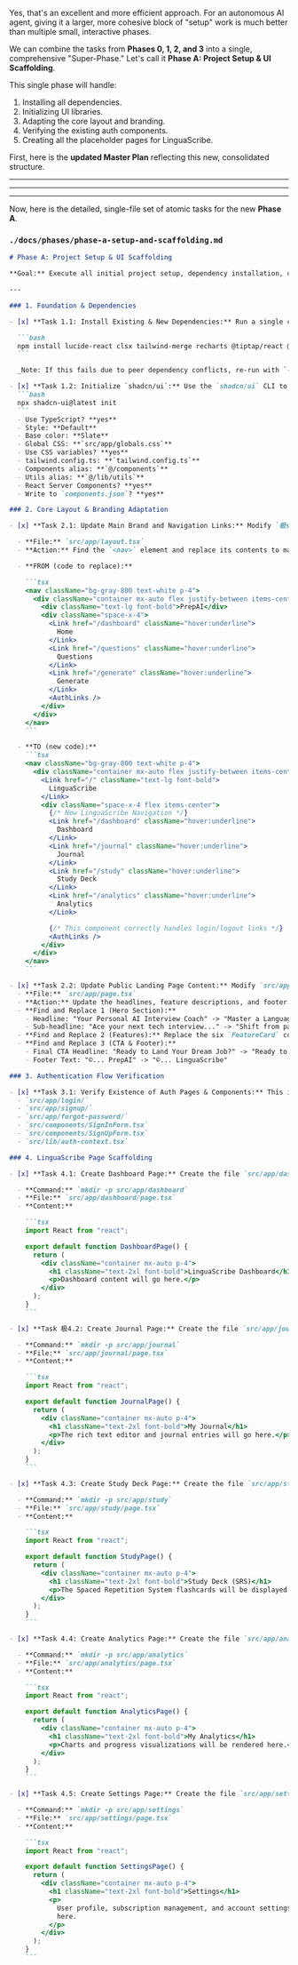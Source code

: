 Yes, that's an excellent and more efficient approach. For an autonomous AI agent, giving it a larger, more cohesive block of "setup" work is much better than multiple small, interactive phases.

We can combine the tasks from **Phases 0, 1, 2, and 3** into a single, comprehensive "Super-Phase." Let's call it **Phase A: Project Setup & UI Scaffolding**.

This single phase will handle:

1.  Installing all dependencies.
2.  Initializing UI libraries.
3.  Adapting the core layout and branding.
4.  Verifying the existing auth components.
5.  Creating all the placeholder pages for LinguaScribe.

First, here is the **updated Master Plan** reflecting this new, consolidated structure.

---

---

---

Now, here is the detailed, single-file set of atomic tasks for the new **Phase A**.

### **`./docs/phases/phase-a-setup-and-scaffolding.md`**

````markdown
# Phase A: Project Setup & UI Scaffolding

**Goal:** Execute all initial project setup, dependency installation, core layout adaptation, and scaffold all new LinguaScribe pages. The output will be a fully prepared codebase ready for feature component implementation.

---

### 1. Foundation & Dependencies

- [x] **Task 1.1: Install Existing & New Dependencies:** Run a single command to ensure all existing dependencies are installed and add all new libraries required for LinguaScribe's UI and features.

  ```bash
  npm install lucide-react clsx tailwind-merge recharts @tiptap/react @tiptap/pm @tiptap/starter-kit @stripe/stripe-js @stripe/react-stripe-js
  ```

  _Note: If this fails due to peer dependency conflicts, re-run with `--legacy-peer-deps`._

- [x] **Task 1.2: Initialize `shadcn/ui`:** Use the `shadcn/ui` CLI to initialize and configure the project. When prompted, use the specified values.
  ```bash
  npx shadcn-ui@latest init
  ```
  - Use TypeScript? **yes**
  - Style: **Default**
  - Base color: **Slate**
  - Global CSS: **`src/app/globals.css`**
  - Use CSS variables? **yes**
  - tailwind.config.ts: **`tailwind.config.ts`**
  - Components alias: **`@/components`**
  - Utils alias: **`@/lib/utils`**
  - React Server Components? **yes**
  - Write to `components.json`? **yes**

### 2. Core Layout & Branding Adaptation

- [x] **Task 2.1: Update Main Brand and Navigation Links:** Modify `极src/app/layout.tsx` to change the branding from "PrepAI" to "LinguaScribe" and update the navigation links to match the new application structure.

  - **File:** `src/app/layout.tsx`
  - **Action:** Find the `<nav>` element and replace its contents to match the target code below.

  - **FROM (code to replace):**

    ```tsx
    <nav className="bg-gray-800 text-white p-4">
      <div className="container mx-auto flex justify-between items-center">
        <div className="text-lg font-bold">PrepAI</div>
        <div className="space-x-4">
          <Link href="/dashboard" className="hover:underline">
            Home
          </Link>
          <Link href="/questions" className="hover:underline">
            Questions
          </Link>
          <Link href="/generate" className="hover:underline">
            Generate
          </Link>
          <AuthLinks />
        </div>
      </div>
    </nav>
    ```

  - **TO (new code):**
    ```tsx
    <nav className="bg-gray-800 text-white p-4">
      <div className="container mx-auto flex justify-between items-center">
        <Link href="/" className="text-lg font-bold">
          LinguaScribe
        </Link>
        <div className="space-x-4 flex items-center">
          {/* New LinguaScribe Navigation */}
          <Link href="/dashboard" className="hover:underline">
            Dashboard
          </Link>
          <Link href="/journal" className="hover:underline">
            Journal
          </Link>
          <Link href="/study" className="hover:underline">
            Study Deck
          </Link>
          <Link href="/analytics" className="hover:underline">
            Analytics
          </Link>

          {/* This component correctly handles login/logout links */}
          <AuthLinks />
        </div>
      </div>
    </nav>
    ```

- [x] **Task 2.2: Update Public Landing Page Content:** Modify `src/app/page.tsx` to reflect LinguaScribe's branding and features.
  - **File:** `src/app/page.tsx`
  - **Action:** Update the headlines, feature descriptions, and footer.
  - **Find and Replace 1 (Hero Section):**
    - Headline: "Your Personal AI Interview Coach" -> "Master a Language by Writing"
    - Sub-headline: "Ace your next tech interview..." -> "Shift from passive learning to active creation. Get instant, AI-powered feedback on your journal entries and turn every writing session into a personalized lesson."
  - **Find and Replace 2 (Features):** Replace the six `FeatureCard` components with the new ones for LinguaScribe (e.g., "AI-Powered Journaling", "Contextual Corrections", "Dynamic Proficiency Tracking", etc., as defined in the previous phase plan).
  - **Find and Replace 3 (CTA & Footer):**
    - Final CTA Headline: "Ready to Land Your Dream Job?" -> "Ready to Achieve Fluency?"
    - Footer Text: "©... PrepAI" -> "©... LinguaScribe"

### 3. Authentication Flow Verification

- [x] **Task 3.1: Verify Existence of Auth Pages & Components:** This is a verification step. Confirm that the following files and directories exist, as they are essential for the next steps. No code changes are needed.
  - `src/app/login/`
  - `src/app/signup/`
  - `src/app/forgot-password/`
  - `src/components/SignInForm.tsx`
  - `src/components/SignUpForm.tsx`
  - `src/lib/auth-context.tsx`

### 4. LinguaScribe Page Scaffolding

- [x] **Task 4.1: Create Dashboard Page:** Create the file `src/app/dashboard/page.tsx` with placeholder content.

  - **Command:** `mkdir -p src/app/dashboard`
  - **File:** `src/app/dashboard/page.tsx`
  - **Content:**

    ```tsx
    import React from "react";

    export default function DashboardPage() {
      return (
        <div className="container mx-auto p-4">
          <h1 className="text-2xl font-bold">LinguaScribe Dashboard</h1>
          <p>Dashboard content will go here.</p>
        </div>
      );
    }
    ```

- [x] **Task 极4.2: Create Journal Page:** Create the file `src/app/journal/page.tsx` with placeholder content.

  - **Command:** `mkdir -p src/app/journal`
  - **File:** `src/app/journal/page.tsx`
  - **Content:**

    ```tsx
    import React from "react";

    export default function JournalPage() {
      return (
        <div className="container mx-auto p-4">
          <h1 className="text-2xl font-bold">My Journal</h1>
          <p>The rich text editor and journal entries will go here.</p>
        </div>
      );
    }
    ```

- [x] **Task 4.3: Create Study Deck Page:** Create the file `src/app/study/page.tsx` with placeholder content.

  - **Command:** `mkdir -p src/app/study`
  - **File:** `src/app/study/page.tsx`
  - **Content:**

    ```tsx
    import React from "react";

    export default function StudyPage() {
      return (
        <div className="container mx-auto p-4">
          <h1 className="text-2xl font-bold">Study Deck (SRS)</h1>
          <p>The Spaced Repetition System flashcards will be displayed here.</p>
        </div>
      );
    }
    ```

- [x] **Task 4.4: Create Analytics Page:** Create the file `src/app/analytics/page.tsx` with placeholder content.

  - **Command:** `mkdir -p src/app/analytics`
  - **File:** `src/app/analytics/page.tsx`
  - **Content:**

    ```tsx
    import React from "react";

    export default function AnalyticsPage() {
      return (
        <div className="container mx-auto p-4">
          <h1 className="text-2xl font-bold">My Analytics</h1>
          <p>Charts and progress visualizations will be rendered here.</p>
        </div>
      );
    }
    ```

- [x] **Task 4.5: Create Settings Page:** Create the file `src/app/settings/page.tsx` with placeholder content.

  - **Command:** `mkdir -p src/app/settings`
  - **File:** `src/app/settings/page.tsx`
  - **Content:**

    ```tsx
    import React from "react";

    export default function SettingsPage() {
      return (
        <div className="container mx-auto p-4">
          <h1 className="text-2xl font-bold">Settings</h1>
          <p>
            User profile, subscription management, and account settings will be
            here.
          </p>
        </div>
      );
    }
    ```
````
